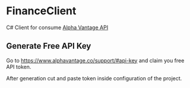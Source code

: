 # FinanceClient
C# Client for consume [Alpha Vantage API](https://www.alphavantage.co/) 

## Generate Free API Key
Go to https://www.alphavantage.co/support/#api-key and claim you free API token.

After generation cut and paste token inside configuration of the project.
